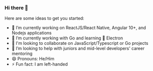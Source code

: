 ### Hi there 👋

Here are some ideas to get you started:

- 🔭 I’m currently working on ReactJS/React Native, Angular 10+, and Nodejs applications
- 🌱 I’m currently working with Go and learning 🧪 Electron
- 👯 I'm looking to collaborate on JavaScript/Typescript or Go projects 
- 🤔 I’m looking to help with juniors and mid-level developers' career mentoring
- 😄 Pronouns: He/Him
- ⚡ Fun fact: I am left-handed

